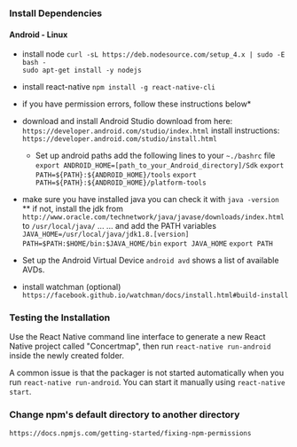 ### Install Dependencies
#### Android - Linux

* install node
`curl -sL https://deb.nodesource.com/setup_4.x | sudo -E bash -`  
`sudo apt-get install -y nodejs`

* install react-native
`npm install -g react-native-cli`
* if you have permission errors, follow these instructions below*

* download and install Android Studio
download from here: `https://developer.android.com/studio/index.html`
install instructions: `https://developer.android.com/studio/install.html`
    * Set up android paths
add the following lines to your `~./bashrc` file
`export ANDROID_HOME=[path_to_your_Android_directory]/Sdk`
`export PATH=${PATH}:${ANDROID_HOME}/tools`
`export PATH=${PATH}:${ANDROID_HOME}/platform-tools`

* make sure you have installed java
you can check it with `java -version`
    ** if not, install the jdk from `http://www.oracle.com/technetwork/java/javase/downloads/index.html` 
to `/usr/local/java/` ... 
... and add the PATH variables
`JAVA_HOME=/usr/local/java/jdk1.8.[version]` 
`PATH=$PATH:$HOME/bin:$JAVA_HOME/bin` 
`export JAVA_HOME` 
`export PATH`  

* Set up the Android Virtual Device
`android avd` shows a list of available AVDs.

* install watchman (optional)
`https://facebook.github.io/watchman/docs/install.html#build-install`


### Testing the Installation
Use the React Native command line interface to generate a new
React Native project called "Concertmap", 
then run `react-native run-android` inside the newly created folder.

A common issue is that the packager is not started automatically when you run `react-native run-android`.
You can start it manually using `react-native start`.

### Change npm's default directory to another directory

`https://docs.npmjs.com/getting-started/fixing-npm-permissions`